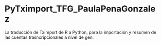 # PyTximport_TFG_PaulaPenaGonzalez
La traducción de Tximport de R a Python, para la importación y resumen de las cuentas trasncripcionales a nivel de gen.
